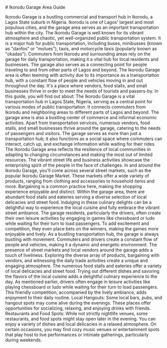 \# Ikorodu Garage Area Guide

Ikorodu Garage is a bustling commercial and transport hub in Ikorodu, a Lagos State suburb in Nigeria. Ikorodu is one of Lagos' largest and most populous cities, and the garage area serves as an important transportation hub within the city. The Ikorodu Garage is well known for its vibrant atmosphere and chaotic, yet well\-organized public transportation system. It is a major hub for public transportation, including buses, minibusses (known as "danfos" or "molues"), taxis, and motorcycle taxis (popularly known as "okadas"). Commuters from Ikorodu and surrounding areas rely on the garage for daily transportation, making it a vital hub for local residents and businesses. The garage also serves as a connecting point for people traveling to and from other parts of Lagos and beyond. The Ikorodu Garage area is often teeming with activity due to its importance as a transportation hub, with a constant flow of people and vehicles moving in and out throughout the day. It's a place where vendors, food stalls, and small businesses thrive in order to meet the needs of tourists and passers\-by. In this guide, you will find out about: The Ikorodu Garage is a vital transportation hub in Lagos State, Nigeria, serving as a central point for various modes of public transportation. It connects commuters from Ikorodu and neighboring areas to different parts of Lagos and beyond. The garage area is also a bustling center of commerce and informal economic activities. Apart from transportation services, numerous vendors, food stalls, and small businesses thrive around the garage, catering to the needs of passengers and visitors. The garage serves as more than just a transportation hub; it also functions as a social space where commuters can interact, catch up, and exchange information while waiting for their rides. The Ikorodu Garage area reflects the resilience of local communities in adapting to changing circumstances and making the most out of limited resources. The vibrant street life and business activities showcase the enterprising spirit of the people in the face of challenges. In and around the Ikorodu Garage, you'll come across several street markets, such as the popular Ikorodu Garage Market. These markets offer a wide variety of products, ranging from clothing and accessories to household items and more. Bargaining is a common practice here, making the shopping experience enjoyable and distinct. Within the garage area, there are abundant food stalls and eateries serving a diverse selection of local delicacies and street food. Indulging in these culinary delights can be a delightful way to experience the local cuisine and fully embrace the vibrant street ambiance. The garage residents, particularly the drivers, often create their own leisure activities by engaging in games like chessboard or ludo while waiting for their turn to load passengers. To add excitement and competition, they even place bets on the winners, making the games more enjoyable and lively. As a bustling transportation hub, the garage is always bustling with movement. Commuters and drivers create a constant flow of people and vehicles, making it a dynamic and energetic environment. The presence of street markets and local vendors around the garage adds a touch of liveliness. Exploring the diverse array of products, bargaining with vendors, and witnessing the daily trade activities create a unique and engaging atmosphere. The numerous food stalls and eateries offer a variety of local delicacies and street food. Trying out different dishes and savoring the flavors of the local cuisine adds a delightful culinary experience to the day. As mentioned earlier, drivers often engage in leisure activities like playing chessboard or ludo while waiting for their turn to load passengers. This friendly competition, accompanied by the lively ambiance, adds enjoyment to their daily routine. Local Hangouts: Some local bars, pubs, and hangout spots may come alive during the evenings. These places offer opportunities for socializing, relaxing, and enjoying drinks with friends. Restaurants and Food Spots: While not strictly nightlife venues, some restaurants, and food spots might stay open later in the evening. You can enjoy a variety of dishes and local delicacies in a relaxed atmosphere. On certain occasions, you may find cozy music venues or entertainment spots that play host to live performances or intimate gatherings, particularly during weekends.